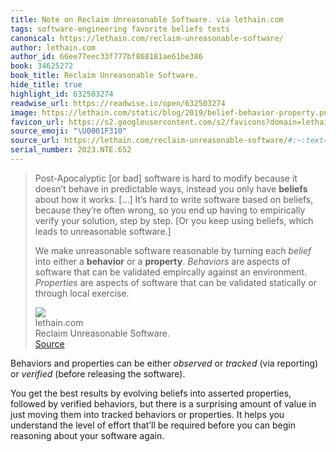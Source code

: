 ```yaml
---
title: Note on Reclaim Unreasonable Software. via lethain.com
tags: software-engineering favorite beliefs tests
canonical: https://lethain.com/reclaim-unreasonable-software/
author: lethain.com
author_id: 66ee77eec33f777bf868181ae61be386
book: 34625272
book_title: Reclaim Unreasonable Software.
hide_title: true
highlight_id: 632503274
readwise_url: https://readwise.io/open/632503274
image: https://lethain.com/static/blog/2019/belief-behavior-property.png
favicon_url: https://s2.googleusercontent.com/s2/favicons?domain=lethain.com
source_emoji: "\U0001F310"
source_url: https://lethain.com/reclaim-unreasonable-software/#:~:text=Post-Apocalyptic,through%20local%20exercise.
serial_number: 2023.NTE.652
---
```

> Post-Apocalyptic [or bad] software is hard to modify because it doesn’t behave in predictable ways, instead you only have **beliefs** about how it works. [...] It’s hard to write software based on beliefs, because they’re often wrong, so you end up having to empirically verify your solution, step by step. [Or you keep using beliefs, which leads to unreasonable software.]
> 
> We make unreasonable software reasonable by turning each *belief* into either a **behavior** or a **property**. *Behaviors* are aspects of software that can be validated empircally against an environment. *Properties* are aspects of software that can be validated statically or through local exercise.
> <div class="quoteback-footer"><div class="quoteback-avatar"><img class="mini-favicon" src="https://s2.googleusercontent.com/s2/favicons?domain=lethain.com"></div><div class="quoteback-metadata"><div class="metadata-inner"><span style="display:none">FROM:</span><div aria-label="lethain.com" class="quoteback-author"> lethain.com</div><div aria-label="Reclaim Unreasonable Software." class="quoteback-title"> Reclaim Unreasonable Software.</div></div></div><div class="quoteback-backlink"><a target="_blank" aria-label="go to the full text of this quotation" rel="noopener" href="https://lethain.com/reclaim-unreasonable-software/#:~:text=Post-Apocalyptic,through%20local%20exercise." class="quoteback-arrow"> Source</a></div></div>

Behaviors and properties can be either *observed* or *tracked* (via reporting) or *verified* (before releasing the software).

You get the best results by evolving beliefs into asserted properties, followed by verified behaviors, but there is a surprising amount of value in just moving them into tracked behaviors or properties. It helps you understand the level of effort that’ll be required before you can begin reasoning about
your software again.